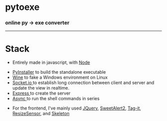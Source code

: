 <h1> pytoexe </h1>
<h3> online py → exe converter </h3>
<hr/>

# Stack
- Entirely made in javascript, with <a href="https://github.com/nodejs/node"> Node </a>
* <a href="https://github.com/pyinstaller/pyinstaller">PyInstaller</a> to build the standalone executable
* <a href="https://github.com/wine-mirror/wine">Wine</a> to fake a Windows environment on Linux
* <a href="https://github.com/socketio/socket.io"> Socket.io </a> to establish long connection between client and server and update the view in realtime.
* <a href="https://github.com/expressjs/express"> Express </a> to create the server 
* <a href="https://github.com/caolan/async"> Async </a> to run the shell commands in series
- For the frontend, I've mainly used <a href="https://github.com/jquery/jquery">JQuery</a>, <a href="https://github.com/sweetalert2/sweetalert2">SweetAlert2</a>, <a href="https://github.com/aehlke/tag-it">Tag-it</a>, <a href="https://github.com/procurios/ResizeSensor">ResizeSensor</a>, and <a href="https://github.com/dhg/Skeleton"> Skeleton </a>
